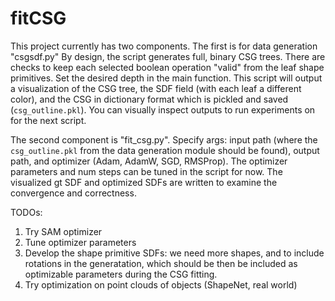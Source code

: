 # fitCSG
This project currently has two components. The first is for data generation "csgsdf.py" By design, the script generates full, binary CSG trees. There are checks to keep each selected boolean operation "valid" from the leaf shape primitives. Set the desired depth in the main function. This script will output a visualization of the CSG tree, the SDF field (with each leaf a different color), and the CSG in dictionary format which is pickled and saved (`csg_outline.pkl`). You can visually inspect outputs to run experiments on for the next script.

The second component is "fit_csg.py". Specify args: input path (where the `csg_outline.pkl` from the data generation module should be found), output path, and optimizer (Adam, AdamW, SGD, RMSProp). The optimizer parameters and num steps can be tuned in the script for now. The visualized gt SDF and optimized SDFs are written to examine the convergence and correctness. 

TODOs:
1. Try SAM optimizer
2. Tune optimizer parameters
3. Develop the shape primitive SDFs: we need more shapes, and to include rotations in the generatation, which should be then be included as optimizable parameters during the CSG fitting.
4. Try optimization on point clouds of objects (ShapeNet, real world)
